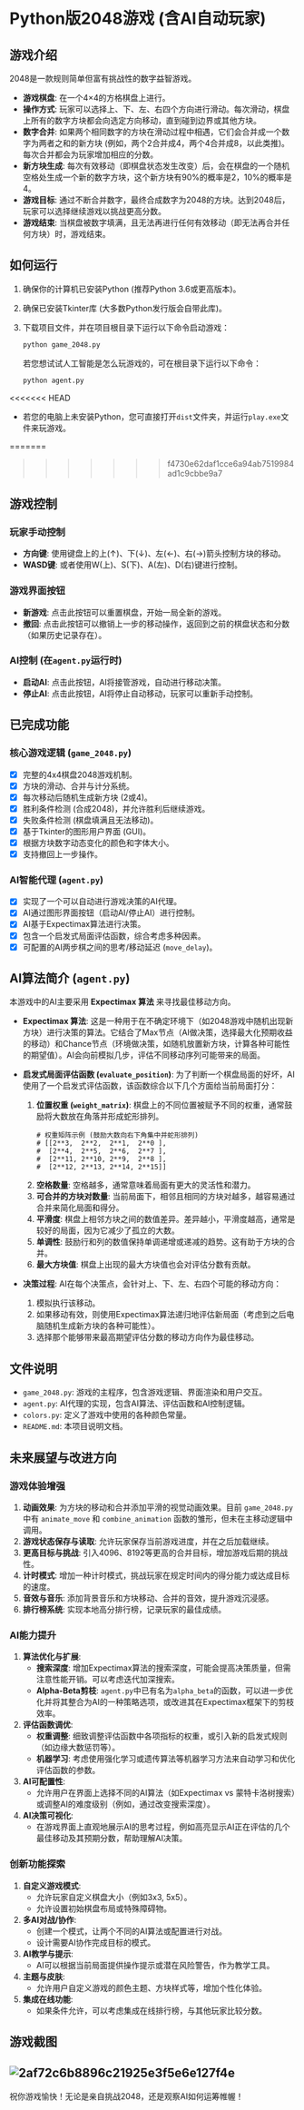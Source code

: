 # Python版2048游戏 (含AI自动玩家)

## 游戏介绍

2048是一款规则简单但富有挑战性的数字益智游戏。

- **游戏棋盘**: 在一个4×4的方格棋盘上进行。
- **操作方式**: 玩家可以选择上、下、左、右四个方向进行滑动。每次滑动，棋盘上所有的数字方块都会向选定方向移动，直到碰到边界或其他方块。
- **数字合并**: 如果两个相同数字的方块在滑动过程中相遇，它们会合并成一个数字为两者之和的新方块 (例如，两个2合并成4，两个4合并成8，以此类推)。每次合并都会为玩家增加相应的分数。
- **新方块生成**: 每次有效移动（即棋盘状态发生改变）后，会在棋盘的一个随机空格处生成一个新的数字方块，这个新方块有90%的概率是2，10%的概率是4。
- **游戏目标**: 通过不断合并数字，最终合成数字为2048的方块。达到2048后，玩家可以选择继续游戏以挑战更高分数。
- **游戏结束**: 当棋盘被数字填满，且无法再进行任何有效移动（即无法再合并任何方块）时，游戏结束。

## 如何运行

1.  确保你的计算机已安装Python (推荐Python 3.6或更高版本)。
2.  确保已安装Tkinter库 (大多数Python发行版会自带此库)。
3.  下载项目文件，并在项目根目录下运行以下命令启动游戏：

    ```bash
    python game_2048.py
    ```

    若您想试试人工智能是怎么玩游戏的，可在根目录下运行以下命令：
    ```bash
    python agent.py
    ```

<<<<<<< HEAD
-   若您的电脑上未安装Python，您可直接打开`dist`文件夹，并运行`play.exe`文件来玩游戏。

=======
>>>>>>> f4730e62daf1cce6a94ab7519984ad1c9cbbe9a7
## 游戏控制

### 玩家手动控制
-   **方向键**: 使用键盘上的上(↑)、下(↓)、左(←)、右(→)箭头控制方块的移动。
-   **WASD键**: 或者使用W(上)、S(下)、A(左)、D(右)键进行控制。

### 游戏界面按钮
-   **新游戏**: 点击此按钮可以重置棋盘，开始一局全新的游戏。
-   **撤回**: 点击此按钮可以撤销上一步的移动操作，返回到之前的棋盘状态和分数（如果历史记录存在）。

### AI控制 (在`agent.py`运行时)
-   **启动AI**: 点击此按钮，AI将接管游戏，自动进行移动决策。
-   **停止AI**: 点击此按钮，AI将停止自动移动，玩家可以重新手动控制。

## 已完成功能

### 核心游戏逻辑 (`game_2048.py`)
-   [x] 完整的4x4棋盘2048游戏机制。
-   [x] 方块的滑动、合并与计分系统。
-   [x] 每次移动后随机生成新方块 (2或4)。
-   [x] 胜利条件检测 (合成2048)，并允许胜利后继续游戏。
-   [x] 失败条件检测 (棋盘填满且无法移动)。
-   [x] 基于Tkinter的图形用户界面 (GUI)。
-   [x] 根据方块数字动态变化的颜色和字体大小。
-   [x] 支持撤回上一步操作。

### AI智能代理 (`agent.py`)
-   [x] 实现了一个可以自动进行游戏决策的AI代理。
-   [x] AI通过图形界面按钮（启动AI/停止AI）进行控制。
-   [x] AI基于Expectimax算法进行决策。
-   [x] 包含一个启发式局面评估函数，综合考虑多种因素。
-   [x] 可配置的AI两步棋之间的思考/移动延迟 (`move_delay`)。

## AI算法简介 (`agent.py`)

本游戏中的AI主要采用 **Expectimax 算法** 来寻找最佳移动方向。

-   **Expectimax 算法**:
    这是一种用于在不确定环境下（如2048游戏中随机出现新方块）进行决策的算法。它结合了Max节点（AI做决策，选择最大化预期收益的移动）和Chance节点（环境做决策，如随机放置新方块，计算各种可能性的期望值）。AI会向前模拟几步，评估不同移动序列可能带来的局面。

-   **启发式局面评估函数 (`evaluate_position`)**:
    为了判断一个棋盘局面的好坏，AI使用了一个启发式评估函数，该函数综合以下几个方面给当前局面打分：
    1.  **位置权重 (`weight_matrix`)**: 棋盘上的不同位置被赋予不同的权重，通常鼓励将大数放在角落并形成蛇形排列。
        ```
        # 权重矩阵示例 (鼓励大数向右下角集中并蛇形排列)
        # [[2**3,  2**2,  2**1,  2**0 ],
        #  [2**4,  2**5,  2**6,  2**7 ],
        #  [2**11, 2**10, 2**9,  2**8 ],
        #  [2**12, 2**13, 2**14, 2**15]]
        ```
    2.  **空格数量**: 空格越多，通常意味着局面有更大的灵活性和潜力。
    3.  **可合并的方块对数量**: 当前局面下，相邻且相同的方块对越多，越容易通过合并来简化局面和得分。
    4.  **平滑度**: 棋盘上相邻方块之间的数值差异。差异越小，平滑度越高，通常是较好的局面，因为它减少了孤立的大数。
    5.  **单调性**: 鼓励行和列的数值保持单调递增或递减的趋势。这有助于方块的合并。
    6.  **最大方块值**: 棋盘上出现的最大方块值也会对评估分数有贡献。

-   **决策过程**:
    AI在每个决策点，会针对上、下、左、右四个可能的移动方向：
    1.  模拟执行该移动。
    2.  如果移动有效，则使用Expectimax算法递归地评估新局面（考虑到之后电脑随机生成新方块的各种可能性）。
    3.  选择那个能够带来最高期望评估分数的移动方向作为最佳移动。

## 文件说明

-   `game_2048.py`: 游戏的主程序，包含游戏逻辑、界面渲染和用户交互。
-   `agent.py`: AI代理的实现，包含AI算法、评估函数和AI控制逻辑。
-   `colors.py`: 定义了游戏中使用的各种颜色常量。
-   `README.md`: 本项目说明文档。

## 未来展望与改进方向

### 游戏体验增强
1.  **动画效果**: 为方块的移动和合并添加平滑的视觉动画效果。目前 `game_2048.py` 中有 `animate_move` 和 `combine_animation` 函数的雏形，但未在主移动逻辑中调用。
2.  **游戏状态保存与读取**: 允许玩家保存当前游戏进度，并在之后加载继续。
3.  **更高目标与挑战**: 引入4096、8192等更高的合并目标，增加游戏后期的挑战性。
4.  **计时模式**: 增加一种计时模式，挑战玩家在规定时间内的得分能力或达成目标的速度。
5.  **音效与音乐**: 添加背景音乐和方块移动、合并的音效，提升游戏沉浸感。
6.  **排行榜系统**: 实现本地高分排行榜，记录玩家的最佳成绩。

### AI能力提升
1.  **算法优化与扩展**:
    *   **搜索深度**: 增加Expectimax算法的搜索深度，可能会提高决策质量，但需注意性能开销。可以考虑迭代加深搜索。
    *   **Alpha-Beta剪枝**: `agent.py`中已有名为`alpha_beta`的函数，可以进一步优化并将其整合为AI的一种策略选项，或改进其在Expectimax框架下的剪枝效率。
2.  **评估函数调优**:
    *   **权重调整**: 细致调整评估函数中各项指标的权重，或引入新的启发式规则（如边缘大数惩罚等）。
    *   **机器学习**: 考虑使用强化学习或遗传算法等机器学习方法来自动学习和优化评估函数的参数。
3.  **AI可配置性**:
    *   允许用户在界面上选择不同的AI算法（如Expectimax vs 蒙特卡洛树搜索）或调整AI的难度级别（例如，通过改变搜索深度）。
4.  **AI决策可视化**:
    *   在游戏界面上直观地展示AI的思考过程，例如高亮显示AI正在评估的几个最佳移动及其预期分数，帮助理解AI决策。

### 创新功能探索
1.  **自定义游戏模式**:
    *   允许玩家自定义棋盘大小（例如3x3, 5x5）。
    *   允许设置初始棋盘布局或特殊障碍物。
2.  **多AI对战/协作**:
    *   创建一个模式，让两个不同的AI算法或配置进行对战。
    *   设计需要AI协作完成目标的模式。
3.  **AI教学与提示**:
    *   AI可以根据当前局面提供操作提示或潜在风险警告，作为教学工具。
4.  **主题与皮肤**:
    *   允许用户自定义游戏的颜色主题、方块样式等，增加个性化体验。
5.  **集成在线功能**:
    *   如果条件允许，可以考虑集成在线排行榜，与其他玩家比较分数。

## 游戏截图

![2af72c6b8896c21925e3f5e6e127f4e](https://github.com/user-attachments/assets/74441625-2c42-4b8f-ac28-892ea9688c73)
---

祝你游戏愉快！无论是亲自挑战2048，还是观察AI如何运筹帷幄！
